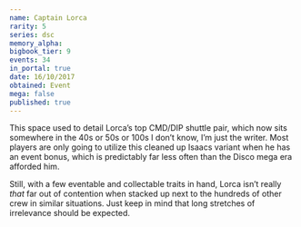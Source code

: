 ```yaml
---
name: Captain Lorca
rarity: 5
series: dsc
memory_alpha:
bigbook_tier: 9
events: 34
in_portal: true
date: 16/10/2017
obtained: Event
mega: false
published: true
---
```


This space used to detail Lorca’s top CMD/DIP shuttle pair, which now sits somewhere in the 40s or 50s or 100s I don’t know, I’m just the writer. Most players are only going to utilize this cleaned up Isaacs variant when he has an event bonus, which is predictably far less often than the Disco mega era afforded him. 

Still, with a few eventable and collectable traits in hand, Lorca isn’t really *that* far out of contention when stacked up next to the hundreds of other crew in similar situations. Just keep in mind that long stretches of irrelevance should be expected.
